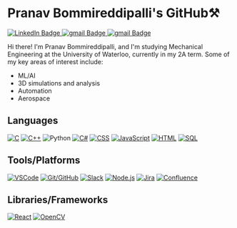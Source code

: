
# Pranav Bommireddipalli's GitHub⚒️

<div id="badges">
  <a href="https://www.linkedin.com/in/pranavbommi/">
    <img src="https://img.shields.io/badge/LinkedIn-darkblue?style=for-the-badge&logo=linkedin&logoColor=white" alt="LinkedIn Badge"/>
  </a>
  <a href="mailto:pbommire@uwaterloo.ca">
    <img src="https://img.shields.io/badge/outlook-blue?style=for-the-badge&logo=microsoft outlook&logoColor=white" alt="gmail Badge"/>
  </a>  
  <a href="pranavbommi.com">
    <img src="https://img.shields.io/badge/My Portfolio-red?style=for-the-badge&logo=webmoney&logoColor=white" alt="gmail Badge"/>
  </a>  
<div/>
  
Hi there! I'm Pranav Bommireddipalli, and I'm studying Mechanical Engineering at the University of Waterloo, currently in my 2A term. 
Some of my key areas of interest include:
- ML/AI
- 3D simulations and analysis
- Automation
- Aerospace

  
## Languages

[![C](https://img.shields.io/badge/C-blue?style=for-the-badge&logo=c)](https://en.wikipedia.org/wiki/C_(programming_language))
[![C++](https://img.shields.io/badge/C%2B%2B-yellow?style=for-the-badge&logo=c%2B%2B)](https://en.wikipedia.org/wiki/C%2B%2B)
![Python](https://img.shields.io/badge/python-3670A0?style=for-the-badge&logo=python&logoColor=ffdd54)
[![C#](https://img.shields.io/badge/C%23-green?style=for-the-badge&logo=c-sharp)](https://docs.microsoft.com/en-us/dotnet/csharp/)
[![CSS](https://img.shields.io/badge/CSS-purple?style=for-the-badge&logo=css3)](https://developer.mozilla.org/en-US/docs/Web/CSS)
[![JavaScript](https://img.shields.io/badge/JavaScript-yellow?style=for-the-badge&logo=javascript)](https://developer.mozilla.org/en-US/docs/Web/JavaScript)
[![HTML](https://img.shields.io/badge/HTML-orange?style=for-the-badge&logo=html5)](https://developer.mozilla.org/en-US/docs/Web/HTML)
[![SQL](https://img.shields.io/badge/SQL-blueviolet?style=for-the-badge&logo=postgresql)](https://www.postgresql.org/)

## Tools/Platforms

[![VSCode](https://img.shields.io/badge/VSCode-blue?style=for-the-badge&logo=visual-studio-code)](https://code.visualstudio.com/)
[![Git/GitHub](https://img.shields.io/badge/Git%2FGitHub-black?style=for-the-badge&logo=github)](https://github.com/)
[![Slack](https://img.shields.io/badge/Slack-purple?style=for-the-badge&logo=slack)](https://slack.com/)
[![Node.js](https://img.shields.io/badge/Node.js-green?style=for-the-badge&logo=node.js)](https://nodejs.org/)
[![Jira](https://img.shields.io/badge/Jira-blue?style=for-the-badge&logo=jira)](https://www.atlassian.com/software/jira)
[![Confluence](https://img.shields.io/badge/Confluence-blue?style=for-the-badge&logo=confluence)](https://www.atlassian.com/software/confluence)

## Libraries/Frameworks

[![React](https://img.shields.io/badge/React-blue?style=for-the-badge&logo=react)](https://reactjs.org/)
[![OpenCV](https://img.shields.io/badge/OpenCV-blue?style=for-the-badge&logo=opencv)](https://opencv.org/)
